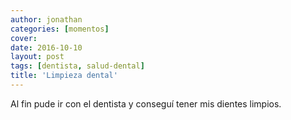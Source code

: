 ```yaml
---
author: jonathan
categories: [momentos]
cover: 
date: 2016-10-10
layout: post
tags: [dentista, salud-dental]
title: 'Limpieza dental'
---
```


Al fin pude ir con el dentista y conseguí tener mis dientes limpios.
